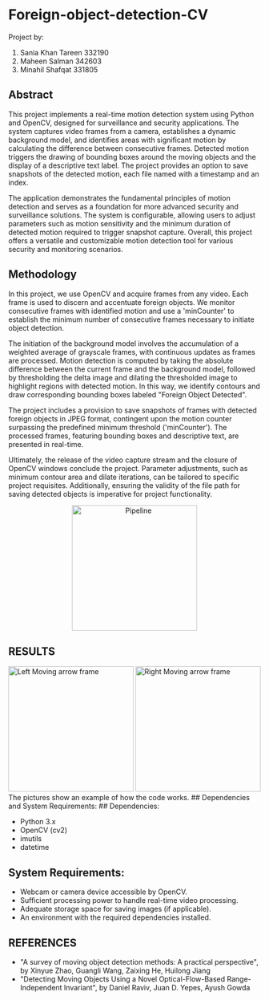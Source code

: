 # Foreign-object-detection-CV
Project by: 
1. Sania Khan Tareen 332190
2. Maheen Salman 342603
3. Minahil Shafqat 331805
## Abstract
This project implements a real-time motion detection system using Python and OpenCV, designed for surveillance and security applications. The system captures video frames from a camera, establishes a dynamic background model, and identifies areas with significant motion by calculating the difference between consecutive frames. Detected motion triggers the drawing of bounding boxes around the moving objects and the display of a descriptive text label. The project provides an option to save snapshots of the detected motion, each file named with a timestamp and an index. 

The application demonstrates the fundamental principles of motion detection and serves as a foundation for more advanced security and surveillance solutions. The system is configurable, allowing users to adjust parameters such as motion sensitivity and the minimum duration of detected motion required to trigger snapshot capture. Overall, this project offers a versatile and customizable motion detection tool for various security and monitoring scenarios.
## Methodology
In this project, we use OpenCV and  acquire frames from any video. Each frame  is used to discern and accentuate foreign objects. We monitor consecutive frames with identified motion and use a 'minCounter' to establish the minimum number of consecutive frames necessary to initiate object detection.

The initiation of the background model involves the accumulation of a weighted average of grayscale frames, with continuous updates as frames are processed. Motion detection is computed by taking the absolute difference between the current frame and the background model, followed by thresholding the delta image and dilating the thresholded image to highlight regions with detected motion. In this way, we identify contours  and draw corresponding bounding boxes labeled "Foreign Object Detected". 

The project includes a provision to save snapshots of frames with detected foreign objects in JPEG format, contingent upon the motion counter surpassing the predefined minimum threshold ('minCounter'). The processed frames, featuring bounding boxes and descriptive text, are presented in real-time. 

Ultimately, the release of the video capture stream and the closure of OpenCV windows conclude the project. Parameter adjustments, such as minimum contour area and dilate iterations, can be tailored to specific project requisites. Additionally, ensuring the validity of the file path for saving detected objects is imperative for project functionality.
<p align="center">
  <img src="https://github.com/SK-Tareen/Foreign-object-detection-CV-/assets/87571978/6861c63f-8c43-41a7-927a-4e8a1cbc2771" alt="Pipeline" width="250" />
</p>

## RESULTS 
  <img src="[https://github.com/SK-Tareen/Foreign-object-detection-CV-/assets/87571978/6861c63f-8c43-41a7-927a-4e8a1cbc2771](https://github.com/SK-Tareen/BEE12_CV2_Moving-Foreign-Object-Detection_Sania-Khan/blob/main/Screenshot%202023-12-28%20011042.png?raw=true)" alt="Left Moving arrow frame" width="250" />
  <img src="[https://github.com/SK-Tareen/Foreign-object-detection-CV-/assets/87571978/6861c63f-8c43-41a7-927a-4e8a1cbc2771](https://github.com/SK-Tareen/BEE12_CV2_Moving-Foreign-Object-Detection_Sania-Khan/blob/main/Screenshot%202023-12-28%20010747.png?raw=true)" alt="Right Moving arrow frame" width="250" />
The pictures show an example of how the code works.
## Dependencies and System Requirements:
## Dependencies:

- Python 3.x
- OpenCV (cv2)
- imutils
- datetime

## System Requirements:

- Webcam or camera device accessible by OpenCV.
- Sufficient processing power to handle real-time video processing.
- Adequate storage space for saving images (if applicable).
- An environment with the required dependencies installed.

## REFERENCES

* "A survey of moving object detection methods: A practical perspective", by Xinyue Zhao, Guangli Wang, Zaixing He, Huilong Jiang
* "Detecting Moving Objects Using a Novel Optical-Flow-Based Range-Independent Invariant", by Daniel Raviv, Juan D. Yepes, Ayush Gowda

